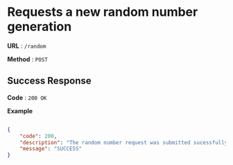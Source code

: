 # Requests a new random number generation

 

**URL** : `/random`

 

**Method** : `POST`

## Success Response

**Code** : `200 OK`

 

**Example**

````json

{
    "code": 200,
    "description": "The random number request was submitted sucessfully",
    "message": "SUCCESS"
}

````

